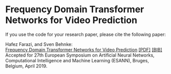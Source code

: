 # Frequency Domain Transformer Networks for Video Prediction

If you use the code for your research paper, please cite the following paper:
<p>
  Hafez Farazi<b></b>, and Sven Behnke:<br>
  <a href="https://arxiv.org/pdf/1903.00271.pdf"><u>Frequency Domain Transformer Networks for Video Prediction</u></a>&nbsp;<a href="https://arxiv.org/pdf/1903.00271.pdf">[PDF]</a> <a href="http://www.ais.uni-bonn.de/~hfarazi/papers/FreqNet.bib">[BIB]</a><br>
  Accepted for 27th European Symposium on Artificial Neural Networks, Computational Intelligence and Machine Learning  (ESANN), Bruges, Belgium, April 2019.<br><b></b><br>
</p>

